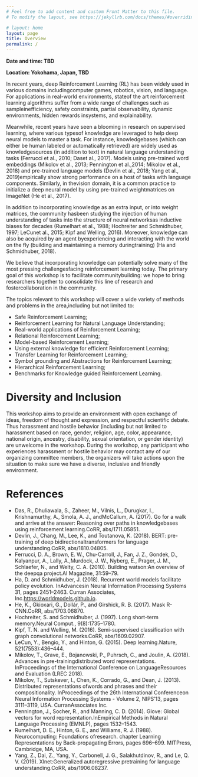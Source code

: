 ```yaml
---
# Feel free to add content and custom Front Matter to this file.
# To modify the layout, see https://jekyllrb.com/docs/themes/#overriding-theme-defaults

# layout: home
layout: page
title: Overview
permalink: /
---
```


**Date and time: TBD**

**Location: Yokohama, Japan, TBD**

In recent years, deep Reinforcement Learning (RL) has been widely used in various domains includingcomputer games, robotics, vision, and language. For applications in real-world environments, stateof the art reinforcement learning algorithms suffer from a wide range of challenges such as sampleinefficiency,  safety constraints,  partial observability,  dynamic environments,  hidden rewards insystems, and explainability. 

Meanwhile, recent years have seen a blooming in research on supervised learning, where various typesof knowledge are leveraged to help deep neural models to master a task. For instance, knowledgebases (which can either be human labeled or automatically retrieved) are widely used as knowledgesources (in addition to text) in natural language understanding tasks (Ferrucci et al., 2010; Daset al., 2017). Models using pre-trained word embeddings (Mikolov et al., 2013; Pennington et al.,2014; Mikolov et al., 2018) and pre-trained language models (Devlin et al., 2018; Yang et al., 2019)empirically show strong performance on a host of tasks with language components. Similarly, in thevision domain, it is a common practice to initialize a deep neural model by using pre-trained weightmatrices on ImageNet (He et al., 2017).

In addition to incorporating knowledge as an extra input, or into weight matrices, the community hasbeen studying the injection of human understanding of tasks into the structure of neural networksas inductive biases for decades (Rumelhart et al., 1988; Hochreiter and Schmidhuber, 1997; LeCunet al., 2015; Kipf and Welling, 2016). Moreover, knowledge can also be acquired by an agent byexperiencing and interacting with the world on the fly (building and maintaining a memory duringtraining) (Ha and Schmidhuber, 2018).

We believe that incorporating knowledge can potentially solve many of the most pressing challengesfacing reinforcement learning today. The primary goal of this workshop is to facilitate communitybuilding:  we  hope  to  bring  researchers  together  to  consolidate  this  line  of  research  and  fostercollaboration in the community. 

The topics relevant to this workshop will cover a wide variety of methods and problems in the area,including but not limited to:
- Safe Reinforcement Learning;
- Reinforcement Learning for Natural Language Understanding;
- Real-world applications of Reinforcement Learning;
- Relational Reinforcement Learning;
- Model-based Reinforcement Learning;
- Using external knowledge for efficient Reinforcement Learning;
- Transfer Learning for Reinforcement Learning;
- Symbol grounding and Abstractions for Reinforcement Learning;
- Hierarchical Reinforcement Learning;
- Benchmarks for Knowledge guided Reinforcement Learning.


# Diversity and Inclusion

This workshop aims to provide an environment with open exchange of ideas, freedom of thought and expression, and respectful scientific debate.
Thus harassment and hostile behavior (including but not limited to harassment based on race, gender, religion, age, color, appearance, national origin, ancestry, disability, sexual orientation, or gender identity) are unwelcome in the workshop. 
During the workshop, any participant who experiences harassment or hostile behavior may contact any of our organizing committee members, the organizers will take actions upon the situation to make sure we have a diverse, inclusive and friendly environment.

# References

- Das, R., Dhuliawala, S., Zaheer, M., Vilnis, L., Durugkar, I., Krishnamurthy, A., Smola, A. J., andMcCallum, A. (2017). Go for a walk and arrive at the answer: Reasoning over paths in knowledgebases using reinforcement learning.CoRR, abs/1711.05851.
- Devlin, J., Chang, M., Lee, K., and Toutanova, K. (2018). BERT: pre-training of deep bidirectionaltransformers for language understanding.CoRR, abs/1810.04805.
- Ferrucci, D. A., Brown, E. W., Chu-Carroll, J., Fan, J. Z., Gondek, D., Kalyanpur, A., Lally, A.,Murdock, J. W., Nyberg, E., Prager, J. M., Schlaefer, N., and Welty, C. A. (2010). Building watson:An overview of the deepqa project.AI Magazine, 31:59–79.
- Ha, D. and Schmidhuber, J. (2018). Recurrent world models facilitate policy evolution. InAdvancesin Neural Information Processing Systems 31, pages 2451–2463. Curran Associates, Inc.https://worldmodels.github.io.
- He, K., Gkioxari, G., Dollár, P., and Girshick, R. B. (2017). Mask R-CNN.CoRR, abs/1703.06870.
- Hochreiter, S. and Schmidhuber, J. (1997). Long short-term memory.Neural Comput., 9(8):1735–1780.
- Kipf, T. N. and Welling, M. (2016). Semi-supervised classification with graph convolutional networks.CoRR, abs/1609.02907.
- LeCun, Y., Bengio, Y., and Hinton, G. (2015). Deep learning.Nature, 521(7553):436–444.
- Mikolov, T., Grave, E., Bojanowski, P., Puhrsch, C., and Joulin, A. (2018). Advances in pre-trainingdistributed word representations. InProceedings of the International Conference on LanguageResources and Evaluation (LREC 2018).
- Mikolov, T., Sutskever, I., Chen, K., Corrado, G., and Dean, J. (2013). Distributed representations ofwords and phrases and their compositionality. InProceedings of the 26th International Conferenceon Neural Information Processing Systems - Volume 2, NIPS’13, pages 3111–3119, USA. CurranAssociates Inc.
- Pennington, J., Socher, R., and Manning, C. D. (2014). Glove: Global vectors for word representation.InEmpirical Methods in Natural Language Processing (EMNLP), pages 1532–1543.
- Rumelhart, D. E., Hinton, G. E., and Williams, R. J. (1988). Neurocomputing: Foundations ofresearch. chapter Learning Representations by Back-propagating Errors, pages 696–699. MITPress, Cambridge, MA, USA.
- Yang, Z., Dai, Z., Yang, Y., Carbonell, J. G., Salakhutdinov, R., and Le, Q. V. (2019). Xlnet:Generalized autoregressive pretraining for language understanding.CoRR, abs/1906.08237.
